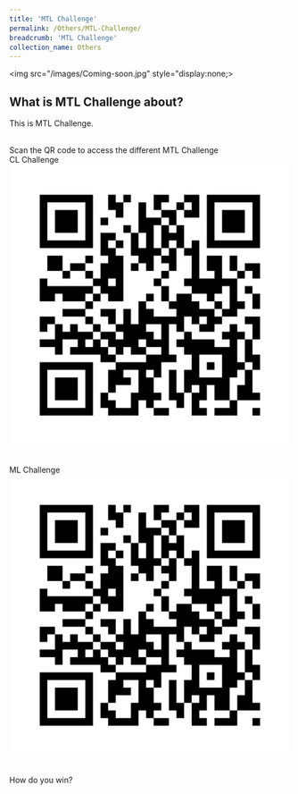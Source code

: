```yaml
---
title: 'MTL Challenge'
permalink: /Others/MTL-Challenge/
breadcrumb: 'MTL Challenge'
collection_name: Others
---
```


<html>
<body>
<style>
  img {
    height: auto;
    max-width: 100%;
}
</style>
<!-- Global site tag (gtag.js) - Google Ads: 726049306 -->
<script async src="https://www.googletagmanager.com/gtag/js?id=AW-726049306"></script>
<script>
  window.dataLayer = window.dataLayer || [];
  function gtag(){dataLayer.push(arguments);}
  gtag('js', new Date());

  gtag('config', 'AW-726049306');
</script>
<img src="/images/Coming-soon.jpg" style="display:none;>
<h2 style="display:block;">What  is MTL Challenge about? </h2>
 <p style="display:block;"> This is MTL Challenge. <br/><br/>
  
  Scan the QR code to access the different MTL Challenge <br/>
  CL Challenge <br/>
  <img src="/images/QR-Code_Sample_For-MTL_Challeng.png" style="display:block;"><br/>
  <br/>
  ML Challenge <br/>
  <img src="/images/QR-Code_Sample_For-MTL_Challeng.png" style="display:block;"><br/>
  <br/>
   How do you win?
 
</p>
